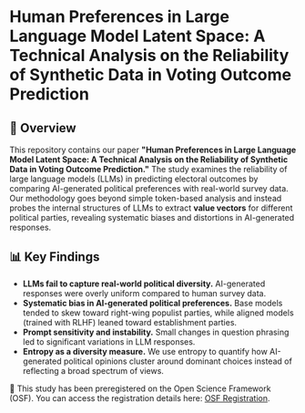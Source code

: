 # **Human Preferences in Large Language Model Latent Space: A Technical Analysis on the Reliability of Synthetic Data in Voting Outcome Prediction**

## 📄 Overview
This repository contains our paper **"Human Preferences in Large Language Model Latent Space: A Technical Analysis on the Reliability of Synthetic Data in Voting Outcome Prediction."**
The study examines the reliability of large language models (LLMs) in predicting electoral outcomes by comparing AI-generated political preferences with real-world survey data.
Our methodology goes beyond simple token-based analysis and instead probes the internal structures of LLMs to extract **value vectors** for different political parties,
revealing systematic biases and distortions in AI-generated responses.

## 📊 Key Findings
- **LLMs fail to capture real-world political diversity.** AI-generated responses were overly uniform compared to human survey data.
- **Systematic bias in AI-generated political preferences.** Base models tended to skew toward right-wing populist parties, while aligned models (trained with RLHF) leaned toward establishment parties.
- **Prompt sensitivity and instability.** Small changes in question phrasing led to significant variations in LLM responses.
- **Entropy as a diversity measure.** We use entropy to quantify how AI-generated political opinions cluster around dominant choices instead of reflecting a broad spectrum of views.

📌 This study has been preregistered on the Open Science Framework (OSF). You can access the registration details here: [OSF Registration](https://osf.io/2hmb5).
